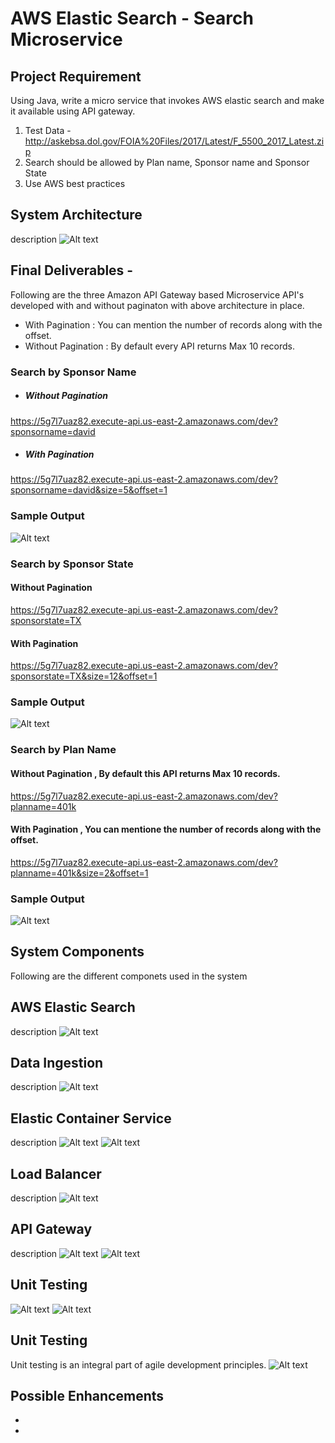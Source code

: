 # AWS Elastic Search - Search Microservice

## Project Requirement

Using Java, write a micro service that invokes AWS elastic search and make it available using API gateway.             

1. Test Data - http://askebsa.dol.gov/FOIA%20Files/2017/Latest/F_5500_2017_Latest.zip             
2. Search should be allowed by Plan name, Sponsor name and Sponsor State             
3. Use AWS best practices        


## System  Architecture
description 
![Alt text](docs/Architecture.png)      


## Final Deliverables - 

Following are the three  Amazon  API Gateway based Microservice API's  developed with and without paginaton with above architecture 
in place.

* With Pagination : You can mention the number of records along with the offset.
* Without Pagination : By default every  API returns Max 10 records. 


### Search by Sponsor Name

* ##### Without Pagination 
https://5g7l7uaz82.execute-api.us-east-2.amazonaws.com/dev?sponsorname=david

* ##### With Pagination
https://5g7l7uaz82.execute-api.us-east-2.amazonaws.com/dev?sponsorname=david&size=5&offset=1

### Sample Output
![Alt text](docs/SponsorName.png)

### Search by Sponsor State

#### Without Pagination  
https://5g7l7uaz82.execute-api.us-east-2.amazonaws.com/dev?sponsorstate=TX

#### With Pagination 
https://5g7l7uaz82.execute-api.us-east-2.amazonaws.com/dev?sponsorstate=TX&size=12&offset=1

### Sample Output
![Alt text](docs/SponsorState.png)

### Search by Plan Name

#### Without Pagination , By default this API returns Max 10 records. 
https://5g7l7uaz82.execute-api.us-east-2.amazonaws.com/dev?planname=401k

#### With Pagination , You can mentione the number of records along with the offset.
https://5g7l7uaz82.execute-api.us-east-2.amazonaws.com/dev?planname=401k&size=2&offset=1

### Sample Output
![Alt text](docs/PlanName.png)


## System Components
Following are the different componets used in the system  

## AWS Elastic Search
description 
![Alt text](docs/Elastic-Search-Instance.png)


## Data Ingestion
description 
![Alt text](docs/Logstash-Config.png)


## Elastic Container Service
description 
![Alt text](docs/ECS-Cluster.png)
![Alt text](docs/ECS-AutoScaling-Group.png)



## Load Balancer
description 
![Alt text](docs/Loadbalancer.png)


## API Gateway
description 
![Alt text](docs/API-Gateway.png)
![Alt text](docs/API-Gateway-Configuration.png)


## Unit Testing
![Alt text](docs/My-DockerHub-Repo.png)
![Alt text](docs/DockerBuild-and-Push-to-DockerHub.png)


## Unit Testing
Unit testing is an integral part of agile development principles.
![Alt text](docs/Junit.png)

## Possible Enhancements
*
*






